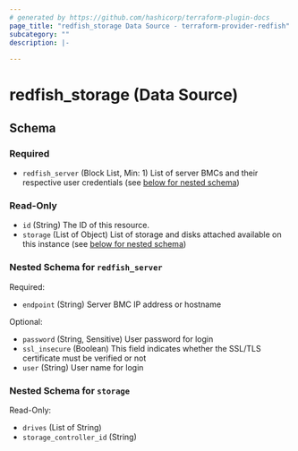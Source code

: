 ```yaml
---
# generated by https://github.com/hashicorp/terraform-plugin-docs
page_title: "redfish_storage Data Source - terraform-provider-redfish"
subcategory: ""
description: |-
  
---
```


# redfish_storage (Data Source)





<!-- schema generated by tfplugindocs -->
## Schema

### Required

- `redfish_server` (Block List, Min: 1) List of server BMCs and their respective user credentials (see [below for nested schema](#nestedblock--redfish_server))

### Read-Only

- `id` (String) The ID of this resource.
- `storage` (List of Object) List of storage and disks attached available on this instance (see [below for nested schema](#nestedatt--storage))

<a id="nestedblock--redfish_server"></a>
### Nested Schema for `redfish_server`

Required:

- `endpoint` (String) Server BMC IP address or hostname

Optional:

- `password` (String, Sensitive) User password for login
- `ssl_insecure` (Boolean) This field indicates whether the SSL/TLS certificate must be verified or not
- `user` (String) User name for login


<a id="nestedatt--storage"></a>
### Nested Schema for `storage`

Read-Only:

- `drives` (List of String)
- `storage_controller_id` (String)


